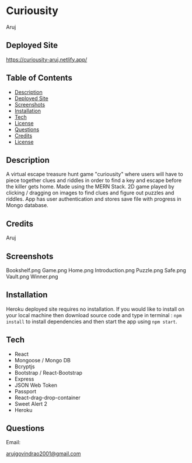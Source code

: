 # Curiousity
Aruj




## Deployed Site

https://curiousity-aruj.netlify.app/

## Table of Contents
* [Description](#description)
* [Deployed Site](#deployed-site)
* [Screenshots](#screenshots)
* [Installation](#installation)
* [Tech](#tech)
* [License](#license)
* [Questions](#Questions)
* [Credits](#Credits)
* [License](#license)


## Description
A virtual escape treasure hunt game "curiousity" where users will have to piece together clues and riddles in order to find a key and escape before the killer gets home.  Made using the MERN Stack. 2D game played by clicking / dragging on images to find clues and figure out puzzles and riddles. App has user authentication and stores save file with progress in Mongo database.

## Credits

Aruj 



## Screenshots
Bookshelf.png
Game.png
Home.png
Introduction.png
Puzzle.png
Safe.png
Vault.png
Winner.png


## Installation

Heroku deployed site requires no installation. If you would like to install on your local machine then download source code and type in terminal :
` npm install ` to install dependencies and then start the app using ` npm start `.  

## Tech

* React
* Mongoose / Mongo DB
* Bcryptjs
* Bootstrap / React-Bootstrap
* Express
* JSON Web Token
* Passport
* React-drag-drop-container
* Sweet Alert 2
* Heroku

## Questions

Email:

arujgovindrao2001@gmail.com







